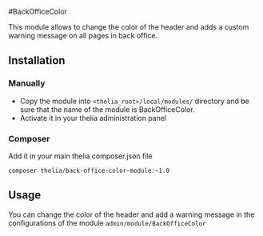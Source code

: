 #BackOfficeColor

This module allows to change the color of the header and adds a custom warning message on all pages in back office.

## Installation

### Manually

* Copy the module into ```<thelia_root>/local/modules/``` directory and be sure that the name of the module is BackOfficeColor.
* Activate it in your thelia administration panel

### Composer

Add it in your main thelia composer.json file

```
composer thelia/back-office-color-module:~1.0
```

## Usage

You can change the color of the header and add a warning message in the configurations of the module `admin/module/BackOfficeColor`

